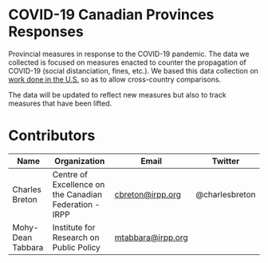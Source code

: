 # COVID-19 Canadian Provinces Responses

Provincial measures in response to the COVID-19 pandemic. The data we collected is focused on measures enacted to counter the propagation of COVID-19 (social distanciation, fines, etc.). We based this data collection on [work done in the U.S.](https://docs.google.com/spreadsheets/d/1zu9qEWI8PsOI_i8nI_S29HDGHlIp2lfVMsGxpQ5tvAQ/edit#gid=0) so as to allow cross-country comparisons.

The data will be updated to reflect new measures but also to track measures that have been lifted. 

# Contributors
Name | Organization | Email | Twitter
--- | --- | --- | ---
Charles Breton | Centre of Excellence on the Canadian Federation - IRPP | cbreton@irpp.org | @charlesbreton
Mohy-Dean Tabbara | Institute for Research on Public Policy | mtabbara@irpp.org | |
